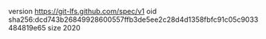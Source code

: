 version https://git-lfs.github.com/spec/v1
oid sha256:dcd743b26849928600557ffb3de5ee2c28d4d1358fbfc91c05c9033484819e65
size 2020
